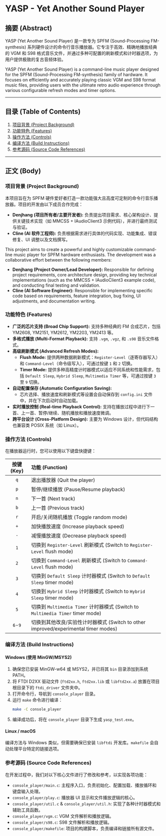 # YASP - Yet Another Sound Player

## 摘要 (Abstract)

YASP (Yet Another Sound Player) 是一款专为 SPFM (Sound-Processing FM-synthesis) 系列硬件设计的命令行音乐播放器。它专注于高效、精确地播放经典的 VGM 和 S98 格式音乐文件，并通过多种可配置的刷新模式和计时器选项，为用户提供极致的复古音频体验。

YASP (Yet Another Sound Player) is a command-line music player designed for the SPFM (Sound-Processing FM-synthesis) family of hardware. It focuses on efficiently and accurately playing classic VGM and S98 format music files, providing users with the ultimate retro audio experience through various configurable refresh modes and timer options.

---

## 目录 (Table of Contents)

1.  [项目背景 (Project Background)](#项目背景-project-background)
2.  [功能特色 (Features)](#功能特色-features)
3.  [操作方法 (Controls)](#操作方法-controls)
4.  [编译方法 (Build Instructions)](#编译方法-build-instructions)
5.  [参考源码 (Source Code References)](#参考源码-source-code-references)

---

## 正文 (Body)

### 项目背景 (Project Background)

本项目旨在为 SPFM 硬件爱好者打造一款功能强大且高度可定制的命令行音乐播放器。项目的开发由以下成员合作完成：

*   **Denjhang (项目所有者/主要开发者):** 负责提出项目需求、核心架构设计、提供关键技术实现（如 MMCSS + IAudioClient3 示例代码），并进行最终测试与验证。
*   **Cline (AI 软件工程师):** 负责根据需求进行具体的代码实现、功能集成、错误修复、UI 调整以及文档撰写。

This project aims to create a powerful and highly customizable command-line music player for SPFM hardware enthusiasts. The development was a collaborative effort between the following members:

*   **Denjhang (Project Owner/Lead Developer):** Responsible for defining project requirements, core architecture design, providing key technical implementations (such as the MMCSS + IAudioClient3 example code), and conducting final testing and validation.
*   **Cline (AI Software Engineer):** Responsible for implementing specific code based on requirements, feature integration, bug fixing, UI adjustments, and documentation writing.

### 功能特色 (Features)

*   **广泛的芯片支持 (Broad Chip Support):** 支持多种经典的 FM 合成芯片，包括 YM2608, YM2151, YM2612, YM2203, YM2413 等。
*   **多格式播放 (Multi-Format Playback):** 支持 `.vgm`, `.vgz`, 和 `.s98` 音乐文件格式。
*   **高级刷新模式 (Advanced Refresh Modes):**
    *   **Flush Mode:** 提供两种数据刷新模式：`Register-Level`（逐寄存器写入）和 `Command-Level`（命令级写入），可通过按键 `1` 和 `2` 切换。
    *   **Timer Mode:** 提供多种高精度计时器模式以适应不同系统和性能需求，包括 `Default Sleep`, `Hybrid Sleep`, `Multimedia Timer` 等，可通过按键 `3` 至 `9` 切换。
*   **自动配置保存 (Automatic Configuration Saving):**
    *   芯片选择、播放速度和刷新模式等设置会自动保存到 `config.ini` 文件中，并在下次启动时自动加载。
*   **实时播放控制 (Real-time Playback Control):** 支持在播放过程中进行下一首、上一首、暂停/继续、随机播放和播放速度微调。
*   **跨平台设计 (Cross-Platform Design):** 主要为 Windows 设计，但代码结构也兼容类 POSIX 系统（如 Linux）。

### 操作方法 (Controls)

在播放器运行时，您可以使用以下键盘快捷键：

| 按键 (Key) | 功能 (Function)                               |
| :--------: | :-------------------------------------------- |
|     `q`    | 退出播放器 (Quit the player)                  |
|     `p`    | 暂停/继续播放 (Pause/Resume playback)         |
|     `n`    | 下一首 (Next track)                           |
|     `b`    | 上一首 (Previous track)                       |
|     `r`    | 开启/关闭随机播放 (Toggle random mode)        |
|     `+`    | 加快播放速度 (Increase playback speed)        |
|     `-`    | 减慢播放速度 (Decrease playback speed)        |
|     `1`    | 切换到 `Register-Level` 刷新模式 (Switch to `Register-Level` flush mode) |
|     `2`    | 切换到 `Command-Level` 刷新模式 (Switch to `Command-Level` flush mode) |
|     `3`    | 切换到 `Default Sleep` 计时器模式 (Switch to `Default Sleep` timer mode) |
|     `4`    | 切换到 `Hybrid Sleep` 计时器模式 (Switch to `Hybrid Sleep` timer mode) |
|     `5`    | 切换到 `Multimedia Timer` 计时器模式 (Switch to `Multimedia Timer` timer mode) |
|    `6`-`9` | 切换到其他改良/实验性计时器模式 (Switch to other improved/experimental timer modes) |

### 编译方法 (Build Instructions)

#### Windows (使用 MinGW/MSYS2)

1.  确保您已安装 MinGW-w64 或 MSYS2，并已将其 `bin` 目录添加到系统 PATH。
2.  将 FTDI D2XX 驱动文件 (`ftd2xx.h`, `ftd2xx.lib` 或 `libftd2xx.a`) 放置在项目根目录下的 `ftdi_driver` 文件夹中。
3.  打开命令行，导航到 `console_player` 目录。
4.  运行 `make` 命令进行编译：
    ```bash
    make -C console_player
    ```
5.  编译成功后，将在 `console_player` 目录下生成 `yasp_test.exe`。

#### Linux / macOS

编译方法与 Windows 类似，但需要确保已安装 `libftdi` 开发库。`makefile` 会自动处理平台特定的链接选项。

### 参考源码 (Source Code References)

在开发过程中，我们对以下核心文件进行了修改和参考，以实现各项功能：

*   `console_player/main.c`: 主程序入口，负责初始化、配置加载、播放循环和键盘输入处理。
*   `console_player/play.c`: 播放器 UI 显示和文件播放逻辑的核心。
*   `console_player/util.c` & `console_player/util.h`: 实现了各种计时器模式和辅助工具函数。
*   `console_player/vgm.c`: VGM 文件解析和播放逻辑。
*   `console_player/s98.c`: S98 文件解析和播放逻辑。
*   `console_player/makefile`: 项目的构建脚本，负责编译和链接所有源文件。
